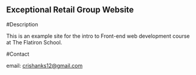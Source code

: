 Exceptional Retail Group Website
---
#Description

This is an example site for the intro to Front-end web development course at The Flatiron School.

#Contact

email: crishanks12@gmail.com